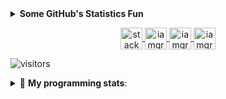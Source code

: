 <details>  
  <summary><b> Some GitHub's Statistics Fun </b></summary>
    <img src="https://github-readme-stats.vercel.app/api?username=iamgrodrigues&show_icons=true&theme=dracula&count_private=true&line_height=40"  align="left" />
    <img src="https://github-readme-stats.vercel.app/api/top-langs/?username=iamgrodrigues&theme=dracula" />
</details>

<p align="center">  
  <a href="https://stackoverflow.com/users/14347023/iamgrodrigues" target="_blank">
    <img align="center" src="https://cdn.jsdelivr.net/npm/simple-icons@3.0.1/icons/stackoverflow.svg" alt="stackoverflow" height="35" width="35" />
  </a>  
  <a href="https://twitter.com/iamgrodrigues" target="blank">
    <img align="center" src="https://cdn.jsdelivr.net/npm/simple-icons@3.0.1/icons/twitter.svg" alt="iamgrodrigues" height="35" width="35" />
  </a>
  <a href="https://linkedin.com/in/iamgrodrigues" target="blank">
    <img align="center" src="https://cdn.jsdelivr.net/npm/simple-icons@3.0.1/icons/linkedin.svg" alt="iamgrodrigues" height="35" width="35" />
  </a>
  
  <a href="https://www.instagram.com/iamgrodrigues" target="blank">
    <img align="center" src="https://cdn.jsdelivr.net/npm/simple-icons@3.0.1/icons/instagram.svg" alt="iamgrodrigues" height="35" width="35" />
  </a>
</p>

![visitors](https://visitor-badge.glitch.me/badge?page_id=iamgrodrigues)

<details> 
 <summary>🤖 <b>My programming stats</b>: </summary>
<br>
  
<!--START_SECTION:waka-->

<!--END_SECTION:waka-->

</details>
